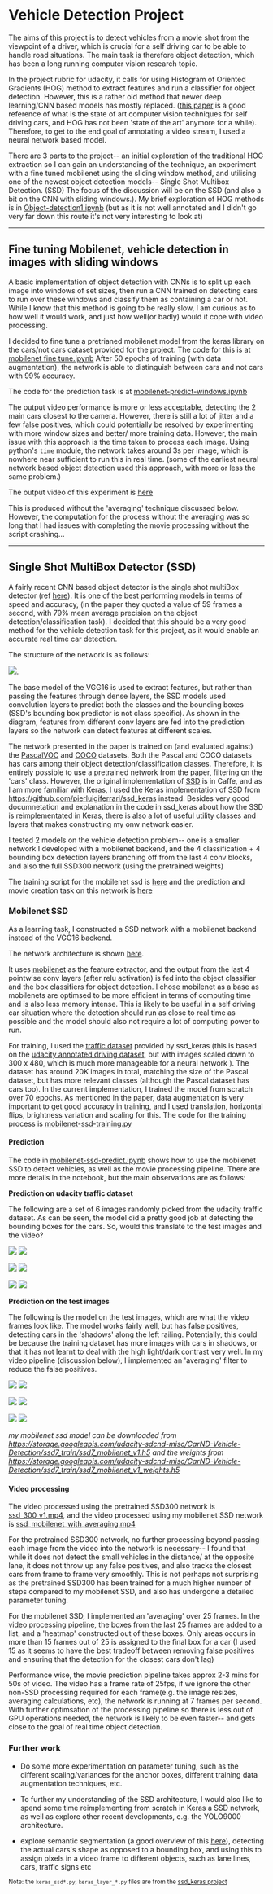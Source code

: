 # Vehicle Detection Project

The aims of this project is to detect vehicles from a movie shot from the viewpoint of a driver, which is crucial for a self
driving car to be able to handle road situations. The main task is therefore object detection, which has been a long running computer
vision research topic.

In the project rubric for udacity, it calls for using Histogram of Oriented Gradients (HOG) method to extract features and
run a classifier for object detection. However, this is a rather old method that newer deep learning/CNN based models has mostly replaced.
([this paper](http://arxiv.org/abs/1704.05519) is a good reference of what is the state of art computer vision techniques for self driving cars, and HOG has not been 'state of the art' anymore for a while).
Therefore, to get to the end goal of annotating a video stream, I used a neural network based model.

There are 3 parts to the project-- an initial exploration of the traditional HOG extraction so I can gain an understanding of the technique, an experiment with a fine tuned mobilenet using the sliding window method, and utilising one of the newest object
detection models-- Single Shot Multibox Detection. (SSD) The focus of the discussion will be on the SSD (and also a bit on the CNN with sliding windows.). My brief exploration of HOG methods is in [Object-detection1.ipynb](https://github.com/wwymak/udacity-selfdrivingcar-nd/blob/master/CarND-Vehicle-Detection/Object-detection1.ipynb) (but as it is not well annotated and I didn't go very far down this route it's not very interesting to look at)

---

## Fine tuning Mobilenet, vehicle detection in images with sliding windows

A basic implementation of object detection with CNNs is to split up each image into windows of set sizes, then run a CNN
trained on detecting cars to run over these windows and classify them as containing a car or not. While I know that this
method is going to be really slow, I am curious as to how well it would work, and just how well(or badly) would it cope
with video processing.

I decided to fine tune a pretrianed mobilenet model from the keras library on the cars/not cars dataset provided for the project.
The code for this is at [mobilenet fine tune.ipynb](https://github.com/wwymak/udacity-selfdrivingcar-nd/blob/master/CarND-Vehicle-Detection/mobilenet%20fine%20tune.ipynb)
After 50 epochs of training (with data augmentation), the network is able to distinguish between cars and not cars with 99% accuracy.

The code for the prediction task is at [mobilenet-predict-windows.ipynb](https://github.com/wwymak/udacity-selfdrivingcar-nd/blob/master/CarND-Vehicle-Detection/mobilenet-predict-windows.ipynb)


The output video performance is more or less acceptable, detecting the 2 main cars closest to the camera. However, there is still
a lot of jitter and a few false positives, which could potentially be resolved by experimenting with more window sizes and better/
more training data. However, the main issue with this approach is the time taken to process each image. Using python's `time` module, the network takes around 3s per image, which is nowhere near sufficient to run this in real time. (some of the earliest neural network based object detection used this approach, with more or less the same problem.)

The output video of this experiment is [here](https://github.com/wwymak/udacity-selfdrivingcar-nd/blob/master/CarND-Vehicle-Detection/outvideo_mobilenet_full.mp4)

This is produced without the 'averaging' technique discussed below. However, the computation for the process without the averaging was so long that I had issues with completing the movie processing without the script crashing...

---

## Single Shot MultiBox Detector (SSD)

A fairly recent CNN based object detector is the single shot multiBox detector (ref [here](https://arxiv.org/abs/1512.02325)). It is
one of the best performing models in terms of speed and accuracy, (in the paper they quoted a value of 59 frames a second, with 79% mean average precision on the object detection/classification task). I decided that this should be a very good method for the
vehicle detection task for this project, as it would enable an accurate real time car detection.

The structure  of the network is as follows:

![](https://github.com/wwymak/udacity-selfdrivingcar-nd/blob/master/CarND-Vehicle-Detection/examples/SSD_architecture.png).

The base model of the VGG16 is used to extract features, but rather than passing the features through dense layers, the
SSD models used convolution layers to predict both the classes and the bounding boxes (SSD's bounding box predictor is not
class specific). As shown in the diagram,
features from different conv layers are fed into the prediction layers so the network can detect features at different scales.

The network presented in the paper is trained on (and evaluated against) the [PascalVOC](http://host.robots.ox.ac.uk/pascal/VOC/)
and [COCO](http://cocodataset.org/) datasets. Both the Pascal and COCO datasets has cars among their object detection/classification classes. Therefore, it is entirely possible to use a pretrained network from the paper, filtering on the 'cars' class. However,
the original implementation of [SSD](https://github.com/weiliu89/caffe/tree/ssd) is in Caffe, and as I am more familiar with Keras, I used the Keras implementation of
SSD from  https://github.com/pierluigiferrari/ssd_keras instead. Besides very good documnetation and explanation in the code in ssd_keras about how the SSD is reimplementated in Keras, there is also a lot of useful utility classes and layers that makes constructing my onw network easier.

I tested 2 models on the vehicle detection problem-- one is a smaller network I developed with a mobilenet backend, and the
4 classification + 4 bounding box detection layers branching off from the last 4 conv blocks, and also the full SSD300 network
(using the pretrained weights)

The training script for the mobilenet ssd is [here](https://github.com/wwymak/udacity-selfdrivingcar-nd/blob/master/CarND-Vehicle-Detection/mobilenet-ssd-training.py) and the
prediction and movie creation task on this network is [here](https://github.com/wwymak/udacity-selfdrivingcar-nd/blob/master/CarND-Vehicle-Detection/mobilenet-ssd-predict.ipynb)

### Mobilenet SSD
As a learning task, I constructed a SSD network with a mobilenet backend instead of the VGG16 backend.  

The network architecture is shown [here](https://github.com/wwymak/udacity-selfdrivingcar-nd/blob/master/CarND-Vehicle-Detection/mobilenet-architecture.md).

It uses [mobilenet](https://arxiv.org/pdf/1704.04861.pdf) as the feature extractor, and the output from the last 4 pointwise conv layers (after relu activation) is fed into the object classifier and the box classifiers for object detection. I chose mobilenet as
a base as mobilenets are optimsed to be more efficient in terms of computing time and is also less memory intense. This is
likely to be useful in a self driving car situation where the detection should run as close to real time as possible and the
model should also not require a lot of computing power to run.

For training, I used the [traffic dataset](https://drive.google.com/file/d/0B0WbA4IemlxlT1IzQ0U1S2xHYVU/view?usp=sharing) provided by ssd_keras (this is based on the [udacity annotated driving dataset](https://github.com/udacity/self-driving-car/tree/master/annotations), but with images scaled down to 300 x 480, which is
much more manageable for a neural network ). The dataset has around 20K images in total, matching
the size of the Pascal dataset, but has more relevant classes (although the Pascal dataset has cars too).
In the current implementation, I trained the model from scratch over 70 epochs. As mentioned in the paper, data augmentation is
very important to get good accuracy in training, and I used translation, horizontal flips, brightness variation and scaling for this.
The code for the training process is [mobilenet-ssd-training.py](https://github.com/wwymak/udacity-selfdrivingcar-nd/blob/master/CarND-Vehicle-Detection/mobilenet-ssd-training.py)

#### Prediction

The code in [mobilenet-ssd-predict.ipynb](https://github.com/wwymak/udacity-selfdrivingcar-nd/blob/master/CarND-Vehicle-Detection/mobilenet-ssd-predict.ipynb) shows how to use the mobilenet SSD to detect vehicles, as well as the movie processing pipeline. There are more details in the notebook, but the main observations are as follows:

**Prediction on udacity traffic dataset**

The following are a set of 6 images randomly picked from the udacity traffic dataset. As can be seen, the model did a pretty good job
at detecting the bounding boxes for the cars. So, would this translate to the test images and the video?

![](https://github.com/wwymak/udacity-selfdrivingcar-nd/blob/master/CarND-Vehicle-Detection/output_images/1478732080090015975_predicted.jpg)   ![](https://github.com/wwymak/udacity-selfdrivingcar-nd/blob/master/CarND-Vehicle-Detection/output_images/1478895368744352345_predicted.jpg)   

![](https://github.com/wwymak/udacity-selfdrivingcar-nd/blob/master/CarND-Vehicle-Detection/output_images/1478897820720062731_predicted.jpg)   ![](https://github.com/wwymak/udacity-selfdrivingcar-nd/blob/master/CarND-Vehicle-Detection/output_images/1478901524392001997_predicted.jpg)   

![](https://github.com/wwymak/udacity-selfdrivingcar-nd/blob/master/CarND-Vehicle-Detection/output_images/1479498540474511391_predicted.jpg)   ![](https://github.com/wwymak/udacity-selfdrivingcar-nd/blob/master/CarND-Vehicle-Detection/output_images/1479502464744941068_predicted.jpg)


**Prediction on the test images**

The following is the model on the test images, which are what the video frames look like. The model works fairly well, but
has false positives, detecting cars in the 'shadows' along the left railing. Potentially, this could be because the training dataset
has more images with cars in shadows, or that it has not learnt to deal with the high light/dark contrast very well. In my video pipeline (discussion below), I implemented an 'averaging' filter to reduce the false positives.

![](https://github.com/wwymak/udacity-selfdrivingcar-nd/blob/master/CarND-Vehicle-Detection/output_images/test1_predicted.jpg)   ![](https://github.com/wwymak/udacity-selfdrivingcar-nd/blob/master/CarND-Vehicle-Detection/output_images/test2_predicted.jpg)   

![](https://github.com/wwymak/udacity-selfdrivingcar-nd/blob/master/CarND-Vehicle-Detection/output_images/test3_predicted.jpg)   ![](https://github.com/wwymak/udacity-selfdrivingcar-nd/blob/master/CarND-Vehicle-Detection/output_images/test4_predicted.jpg)   

![](https://github.com/wwymak/udacity-selfdrivingcar-nd/blob/master/CarND-Vehicle-Detection/output_images/test5_predicted.jpg)   ![](https://github.com/wwymak/udacity-selfdrivingcar-nd/blob/master/CarND-Vehicle-Detection/output_images/test6_predicted.jpg)

*my mobilenet ssd model can be downloaded from https://storage.googleapis.com/udacity-sdcnd-misc/CarND-Vehicle-Detection/ssd7_train/ssd7_mobilenet_v1.h5 and the weights from https://storage.googleapis.com/udacity-sdcnd-misc/CarND-Vehicle-Detection/ssd7_train/ssd7_mobilenet_v1_weights.h5*  

#### Video processing

The video processed using the pretrained SSD300 network is [ssd_300_v1.mp4](https://github.com/wwymak/udacity-selfdrivingcar-nd/blob/master/CarND-Vehicle-Detection/ssd_300_v1.mp4), and
the video processed using my mobilenet SSD network is [ssd_mobilenet_with_averaging.mp4](https://github.com/wwymak/udacity-selfdrivingcar-nd/blob/master/CarND-Vehicle-Detection/ssd_mobilenet_with_averaging.mp4)

For the pretrained SSD300 network, no further processing beyond passing each image from the video into the network is necessary-- I found that while it does not detect the small vehicles in the distance/ at the opposite lane, it does not throw up any false positives, and also tracks the closest cars from frame to frame very smoothly. This is not perhaps not surprising as the pretrained SSD300 has been trained for a much higher number of steps
compared to my mobilenet SSD, and also has undergone a detailed parameter tuning.

For the mobilenet SSD, I implemented an 'averaging' over 25 frames. In the video processing pipeline, the boxes from the last 25 frames
are added to a list, and a 'heatmap' constructed out of these boxes. Only areas occurs in more than 15 frames out of 25 is assigned to the final box for a car (I used 15 as it seems to have the best tradeoff between removing false positives and ensuring that the detection for the closest cars don't lag)

Performance wise, the movie prediction pipeline takes approx 2-3 mins for 50s of video. The video has a frame rate of 25fps, if we ignore the other non-SSD processing required for each frame(e.g. the image resizes, averaging calculations, etc), the network is
running at 7 frames per second. With further optimsation of the processing pipeline so there is less out of GPU operations
needed, the network is likely to be even faster-- and gets close to the goal of real time object detection.


### Further work

- Do some more experimentation on parameter tuning, such as the different scaling/variances for the anchor boxes, different training
data augmentation techniques, etc.

- To further my understanding of the SSD architecture, I would also like to spend some time reimplementing from scratch in Keras
a SSD network, as well as explore other recent developments, e.g. the YOLO9000 architecture.

- explore semantic segmentation (a good overview of this [here](http://blog.qure.ai/notes/semantic-segmentation-deep-learning-review)), detecting the actual cars's shape as opposed to a bounding box, and using this to assign pixels in a video frame to different objects, such as lane lines, cars, traffic signs etc

<small>Note: the `keras_ssd*.py`, `keras_layer_*.py` files are from the [ssd_keras project](https://github.com/pierluigiferrari/ssd_keras)</small>
